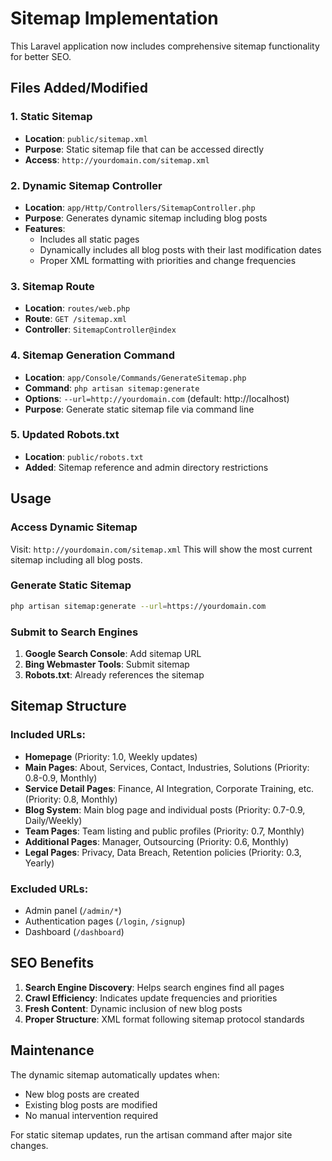 # Sitemap Implementation

This Laravel application now includes comprehensive sitemap functionality for better SEO.

## Files Added/Modified

### 1. Static Sitemap
- **Location**: `public/sitemap.xml`
- **Purpose**: Static sitemap file that can be accessed directly
- **Access**: `http://yourdomain.com/sitemap.xml`

### 2. Dynamic Sitemap Controller
- **Location**: `app/Http/Controllers/SitemapController.php`
- **Purpose**: Generates dynamic sitemap including blog posts
- **Features**:
  - Includes all static pages
  - Dynamically includes all blog posts with their last modification dates
  - Proper XML formatting with priorities and change frequencies

### 3. Sitemap Route
- **Location**: `routes/web.php`
- **Route**: `GET /sitemap.xml`
- **Controller**: `SitemapController@index`

### 4. Sitemap Generation Command
- **Location**: `app/Console/Commands/GenerateSitemap.php`
- **Command**: `php artisan sitemap:generate`
- **Options**: `--url=http://yourdomain.com` (default: http://localhost)
- **Purpose**: Generate static sitemap file via command line

### 5. Updated Robots.txt
- **Location**: `public/robots.txt`
- **Added**: Sitemap reference and admin directory restrictions

## Usage

### Access Dynamic Sitemap
Visit: `http://yourdomain.com/sitemap.xml`
This will show the most current sitemap including all blog posts.

### Generate Static Sitemap
```bash
php artisan sitemap:generate --url=https://yourdomain.com
```

### Submit to Search Engines
1. **Google Search Console**: Add sitemap URL
2. **Bing Webmaster Tools**: Submit sitemap
3. **Robots.txt**: Already references the sitemap

## Sitemap Structure

### Included URLs:
- **Homepage** (Priority: 1.0, Weekly updates)
- **Main Pages**: About, Services, Contact, Industries, Solutions (Priority: 0.8-0.9, Monthly)
- **Service Detail Pages**: Finance, AI Integration, Corporate Training, etc. (Priority: 0.8, Monthly)
- **Blog System**: Main blog page and individual posts (Priority: 0.7-0.9, Daily/Weekly)
- **Team Pages**: Team listing and public profiles (Priority: 0.7, Monthly)
- **Additional Pages**: Manager, Outsourcing (Priority: 0.6, Monthly)
- **Legal Pages**: Privacy, Data Breach, Retention policies (Priority: 0.3, Yearly)

### Excluded URLs:
- Admin panel (`/admin/*`)
- Authentication pages (`/login`, `/signup`)
- Dashboard (`/dashboard`)

## SEO Benefits

1. **Search Engine Discovery**: Helps search engines find all pages
2. **Crawl Efficiency**: Indicates update frequencies and priorities
3. **Fresh Content**: Dynamic inclusion of new blog posts
4. **Proper Structure**: XML format following sitemap protocol standards

## Maintenance

The dynamic sitemap automatically updates when:
- New blog posts are created
- Existing blog posts are modified
- No manual intervention required

For static sitemap updates, run the artisan command after major site changes.
